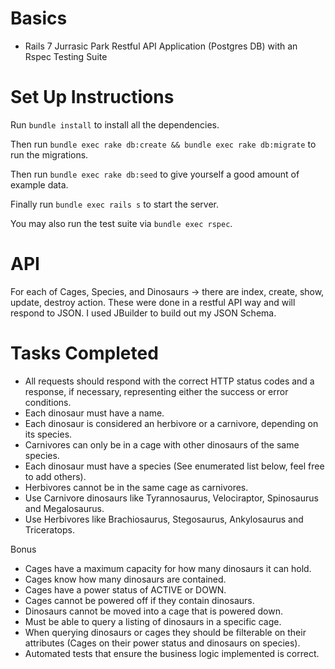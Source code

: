 # Basics
- Rails 7 Jurrasic Park Restful API Application (Postgres DB) with an Rspec Testing Suite

# Set Up Instructions
Run `bundle install` to install all the dependencies.

Then run `bundle exec rake db:create && bundle exec rake db:migrate` to run the migrations.

Then run `bundle exec rake db:seed` to give yourself a good amount of example data.

Finally run `bundle exec rails s` to start the server.

You may also run the test suite via `bundle exec rspec`.

# API
For each of Cages, Species, and Dinosaurs -> there are index, create, show, update, destroy action. 
These were done in a restful API way and will respond to JSON. I used JBuilder to build out my JSON Schema.

# Tasks Completed
- All requests should respond with the correct HTTP status codes and a response, if necessary, representing either the success or error conditions.
- Each dinosaur must have a name.
- Each dinosaur is considered an herbivore or a carnivore, depending on its species.
- Carnivores can only be in a cage with other dinosaurs of the same species.
- Each dinosaur must have a species (See enumerated list below, feel free to add others).
- Herbivores cannot be in the same cage as carnivores.
- Use Carnivore dinosaurs like Tyrannosaurus, Velociraptor, Spinosaurus and Megalosaurus.
- Use Herbivores like Brachiosaurus, Stegosaurus, Ankylosaurus and Triceratops.

Bonus
- Cages have a maximum capacity for how many dinosaurs it can hold.
- Cages know how many dinosaurs are contained.
- Cages have a power status of ACTIVE or DOWN.
- Cages cannot be powered off if they contain dinosaurs.
- Dinosaurs cannot be moved into a cage that is powered down.
- Must be able to query a listing of dinosaurs in a specific cage.
- When querying dinosaurs or cages they should be filterable on their attributes (Cages on their power status and dinosaurs on species).
- Automated tests that ensure the business logic implemented is correct.
